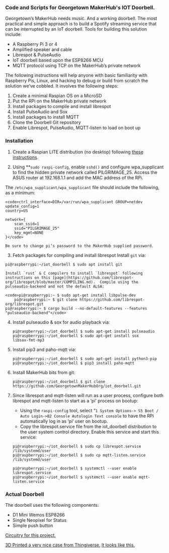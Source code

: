 
### Code and Scripts for Georgetown MakerHub's IOT Doorbell.

Georgetown’s MakerHub needs music.   And a working doorbell. The most practical and simple approach is to build a Spotify streaming service that can be interrupted by an IoT doorbell.   Tools for building this solution include:

* A Raspberry Pi 3 or 4
* Amplified speaker and cable
* Librespot & PulseAudio
* IoT doorbell based upon the ESP8266 MCU
* MQTT protocol using TCP on the MakerHub’s private network

The following instructions will help anyone with basic familiarity with Raspberry Pis, Linux, and hacking to debug or build from scratch the solution we’ve cobbled.  It involves the following steps:

1. Create a minimal Raspian OS on a MicroSD
2. Put the RPi on the MakerHub private network
3. Install packages to compile and install librespot
4. Install PulseAudio and Sox
5. Install packages to install MQTT
6. Clone the Doorbell Git repository
7. Enable Librespot, PulseAudio, MQTT-listen to load on boot up

### Installation

1. Create a Raspian LITE distribution (no desktop) following [these instructions](https://www.raspberrypi.com/documentation/computers/getting-started.html).

2. Using **<code>sudo raspi-config</code>, enable <code>sshd()</code> and configure wpa_supplicant to find the hidden private network called PILGRIMAGE_25.   Access the ASUS router at 192.168.1.1 and add the MAC address of the RPi.
	
The `/etc/wpa_supplicant/wpa_supplicant` file should include the following, as a minimum:

    <code>ctrl_interface=DIR=/var/run/wpa_supplicant GROUP=netdev
    update_config=1
    country=US

    network={
        scan_ssid=1
        ssid="PILGRIMAGE_25"
        key_mgmt=NONE
    }</code>

    Be sure to change pi’s password to the MakerHub supplied password.

3. Fetch packages for compiling and install librespot
    Install `git` via:

<code>pi@raspberrypi:~/iot_doorbell $ sudo apt install git</code>

    Install `rust` & C compilers to install `librespot` following instructions on this [page](https://github.com/librespot-org/librespot/blob/master/COMPILING.md).  Compile using the pulseaudio-backend and not the default ALSA: 

	<code>pi@raspberrypi:~ $ sudo apt-get install libpulse-dev
     	pi@raspberrypi:~ $ git clone https://github.com/librespot-org/librespot.git
	pi@raspberrypi:~ $ cargo build --no-default-features --features "pulseaudio-backend"</code>

4. Install pulseaudio & sox for audio playback via:

	<code>pi@raspberrypi:~/iot_doorbell $ sudo apt-get install pulseaudio
	pi@raspberrypi:~/iot_doorbell $ sudo apt-get install sox libsox-fmt-mp3</code>

5. Install pip3 and paho-mqtt via:

    ```
    pi@raspberrypi:~/iot_doorbell $ sudo apt-get install python3-pip
    pi@raspberrypi:~/iot_doorbell $ pip3 install paho-mqtt
    ```

6. Install MakerHub bits from git:

    ```
    pi@raspberrypi:~/iot_doorbell $ git clone https://github.com/GeorgetownMakerHubOrg/iot_doorbell.git
    ```


7. Since librespot and mqtt-listen will run as a user process, configure both librespot and mqtt-listen to start as a ‘pi’ process on bootup:   
    * Using the `raspi-config` tool, select “`1 System Options-> S5 Boot / Auto Login->B2 Console Autologin Text console` to have the RPi automatically log in as ‘pi’ user on bootup.
    * Copy the librespot.service file from the iot_doorbell distribution to the user system control directory.  Enable this service and start this service:

    ```
    pi@raspberrypi:~/iot_doorbell $ sudo cp librespot.service /lib/systemd/user
    pi@raspberrypi:~/iot_doorbell $ sudo cp mqtt-listen.service /lib/systemd/user

    pi@raspberrypi:~/iot_doorbell $ systemctl --user enable librespot.service
    pi@raspberrypi:~/iot_doorbell $ systemctl --user enable mqtt-listen.service
    ```

### Actual Doorbell

The doorbell uses the following components:
  * D1 Mini Wemos ESP8266 
  * Single Neopixel for Status
  * Simple push button

[Circuitry for this project.](./Doorbell_bb.jpg)

[3D Printed a very nice case from Thingiverse.](https://www.thingiverse.com/thing:2847539)
[It looks like this.](./Doorbell.jpeg) 
